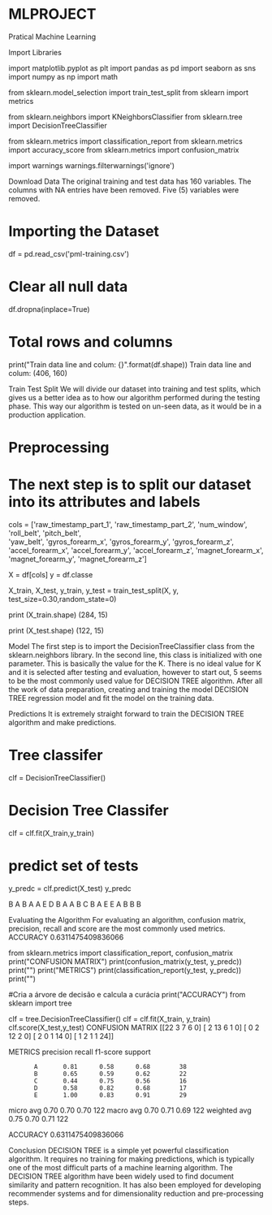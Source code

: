 # MLPROJECT
Pratical Machine Learning

Import Libraries

import matplotlib.pyplot as plt
import pandas as pd
import seaborn as sns
import numpy as np
import math

from sklearn.model_selection import train_test_split 
from sklearn import metrics 


from sklearn.neighbors import KNeighborsClassifier 
from sklearn.tree import DecisionTreeClassifier 


from sklearn.metrics import classification_report
from sklearn.metrics import accuracy_score
from sklearn.metrics import confusion_matrix

import warnings
warnings.filterwarnings('ignore')

Download Data
The original training and test data has 160 variables.
The columns with NA entries have been removed. Five (5) variables were removed.

# Importing the Dataset 
df = pd.read_csv('pml-training.csv')

# Clear all null data
df.dropna(inplace=True)

# Total rows and columns 
print("Train data line and colum: {}".format(df.shape))
Train data line and colum: (406, 160)





Train Test Split
We will divide our dataset into training and test splits, which gives us a better idea as to how our algorithm performed during the testing phase.
This way our algorithm is tested on un-seen data, as it would be in a production application.

# Preprocessing
# The next step is to split our dataset into its attributes and labels

cols = ['raw_timestamp_part_1',
'raw_timestamp_part_2',
'num_window',
'roll_belt',
'pitch_belt',	
'yaw_belt',
'gyros_forearm_x',
'gyros_forearm_y',
'gyros_forearm_z',
'accel_forearm_x',
'accel_forearm_y',
'accel_forearm_z',
'magnet_forearm_x',
'magnet_forearm_y',
'magnet_forearm_z']


X = df[cols]
y = df.classe

X_train, X_test, y_train, y_test = train_test_split(X, y, test_size=0.30,random_state=0)

print (X_train.shape)
(284, 15)

print (X_test.shape)
(122, 15)



Model
The first step is to import the DecisionTreeClassifier class from the sklearn.neighbors library.
In the second line, this class is initialized with one parameter.
This is basically the value for the K.
There is no ideal value for K and it is selected after testing and evaluation, however to start out, 5 seems to be the most commonly used value for DECISION TREE algorithm.
After all the work of data preparation, creating and training the model DECISION TREE regression model and fit the model on the training data.

Predictions
It is extremely straight forward to train the DECISION TREE algorithm and make predictions.

# Tree classifer 
clf = DecisionTreeClassifier()

# Decision Tree Classifer
clf = clf.fit(X_train,y_train)

# predict set of tests
y_predc = clf.predict(X_test)
y_predc

B A B A A E D B A A B C B A E E A B B B


Evaluating the Algorithm
For evaluating an algorithm, confusion matrix, precision, recall and score are the most commonly used metrics.    ACCURACY 0.6311475409836066


from sklearn.metrics import classification_report, confusion_matrix
print("CONFUSION MATRIX")
print(confusion_matrix(y_test, y_predc))
print("")
print("METRICS")
print(classification_report(y_test, y_predc))
print("")

#Cria a árvore de decisão e calcula a curácia
print("ACCURACY")
from sklearn import tree

clf = tree.DecisionTreeClassifier()
clf = clf.fit(X_train, y_train)
clf.score(X_test,y_test)
CONFUSION MATRIX
[[22  3  7  6  0]
 [ 2 13  6  1  0]
 [ 0  2 12  2  0]
 [ 2  0  1 14  0]
 [ 1  2  1  1 24]]

METRICS
              precision    recall  f1-score   support

           A       0.81      0.58      0.68        38
           B       0.65      0.59      0.62        22
           C       0.44      0.75      0.56        16
           D       0.58      0.82      0.68        17
           E       1.00      0.83      0.91        29

   micro avg       0.70      0.70      0.70       122
   macro avg       0.70      0.71      0.69       122
weighted avg       0.75      0.70      0.71       122


ACCURACY
0.6311475409836066


Conclusion
DECISION TREE is a simple yet powerful classification algorithm.
It requires no training for making predictions, which is typically one of the most difficult parts of a machine learning algorithm.
The DECISION TREE algorithm have been widely used to find document similarity and pattern recognition.
It has also been employed for developing recommender systems and for dimensionality reduction and pre-processing steps.
